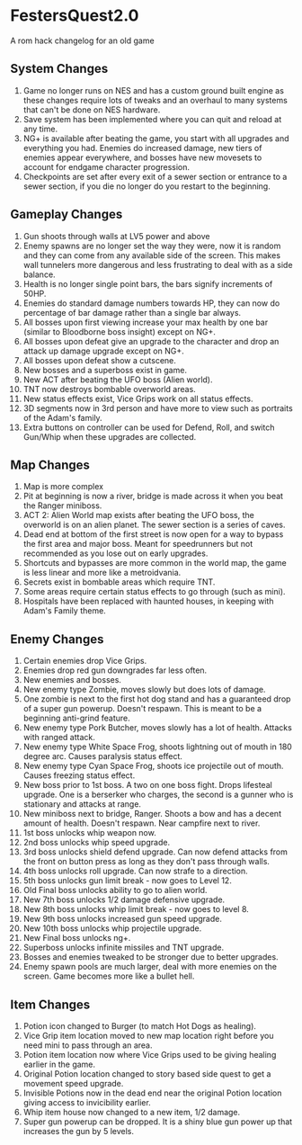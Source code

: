 # FestersQuest2.0
A rom hack changelog for an old game

## System Changes
1. Game no longer runs on NES and has a custom ground built engine as these changes require lots of tweaks and an overhaul to many systems that can't be done on NES hardware.
2. Save system has been implemented where you can quit and reload at any time.
3. NG+ is available after beating the game, you start with all upgrades and everything you had. Enemies do increased damage, new tiers of enemies appear everywhere, and bosses have new movesets to account for endgame character progression.
4. Checkpoints are set after every exit of a sewer section or entrance to a sewer section, if you die no longer do you restart to the beginning.

## Gameplay Changes
1. Gun shoots through walls at LV5 power and above
2. Enemy spawns are no longer set the way they were, now it is random and they can come from any available side of the screen. This makes wall tunnelers more dangerous and less frustrating to deal with as a side balance.
3. Health is no longer single point bars, the bars signify increments of 50HP.
4. Enemies do standard damage numbers towards HP, they can now do percentage of bar damage rather than a single bar always.
5. All bosses upon first viewing increase your max health by one bar (similar to Bloodborne boss insight) except on NG+.
6. All bosses upon defeat give an upgrade to the character and drop an attack up damage upgrade except on NG+.
7. All bosses upon defeat show a cutscene.
8. New bosses and a superboss exist in game.
9. New ACT after beating the UFO boss (Alien world).
10. TNT now destroys bombable overworld areas.
11. New status effects exist, Vice Grips work on all status effects.
12. 3D segments now in 3rd person and have more to view such as portraits of the Adam's family.
13. Extra buttons on controller can be used for Defend, Roll, and switch Gun/Whip when these upgrades are collected.

## Map Changes
1. Map is more complex
2. Pit at beginning is now a river, bridge is made across it when you beat the Ranger miniboss.
3. ACT 2: Alien World map exists after beating the UFO boss, the overworld is on an alien planet. The sewer section is a series of caves. 
4. Dead end at bottom of the first street is now open for a way to bypass the first area and major boss. Meant for speedrunners but not recommended as you lose out on early upgrades.
5. Shortcuts and bypasses are more common in the world map, the game is less linear and more like a metroidvania.
6. Secrets exist in bombable areas which require TNT.
7. Some areas require certain status effects to go through (such as mini).
8. Hospitals have been replaced with haunted houses, in keeping with Adam's Family theme.

## Enemy Changes
1. Certain enemies drop Vice Grips.
2. Enemies drop red gun downgrades far less often.
3. New enemies and bosses.
4. New enemy type Zombie, moves slowly but does lots of damage.
5. One zombie is next to the first hot dog stand and has a guaranteed drop of a super gun powerup. Doesn't respawn. This is meant to be a beginning anti-grind feature.
6. New enemy type Pork Butcher, moves slowly has a lot of health. Attacks with ranged attack.
7. New enemy type White Space Frog, shoots lightning out of mouth in 180 degree arc. Causes paralysis status effect.
8. New enemy type Cyan Space Frog, shoots ice projectile out of mouth. Causes freezing status effect.
9. New boss prior to 1st boss. A two on one boss fight. Drops lifesteal upgrade. One is a berserker who charges, the second is a gunner who is stationary and attacks at range.
10. New miniboss next to bridge, Ranger. Shoots a bow and has a decent amount of health. Doesn't respawn. Near campfire next to river.
11. 1st boss unlocks whip weapon now.
12. 2nd boss unlocks whip speed upgrade.
13. 3rd boss unlocks shield defend upgrade. Can now defend attacks from the front on button press as long as they don't pass through walls.
14. 4th boss unlocks roll upgrade. Can now strafe to a direction.
15. 5th boss unlocks gun limit break - now goes to Level 12.
16. Old Final boss unlocks ability to go to alien world.
17. New 7th boss unlocks 1/2 damage defensive upgrade.
18. New 8th boss unlocks whip limit break - now goes to level 8.
19. New 9th boss unlocks increased gun speed upgrade.
20. New 10th boss unlocks whip projectile upgrade.
21. New Final boss unlocks ng+.
22. Superboss unlocks infinite missiles and TNT upgrade.
23. Bosses and enemies tweaked to be stronger due to better upgrades.
24. Enemy spawn pools are much larger, deal with more enemies on the screen. Game becomes more like a bullet hell.

## Item Changes
1. Potion icon changed to Burger (to match Hot Dogs as healing).
2. Vice Grip item location moved to new map location right before you need mini to pass through an area.
3. Potion item location now where Vice Grips used to be giving healing earlier in the game.
4. Original Potion location changed to story based side quest to get a movement speed upgrade.
5. Invisible Potions now in the dead end near the original Potion location giving access to invicibility earlier.
6. Whip item house now changed to a new item, 1/2 damage.
7. Super gun powerup can be dropped. It is a shiny blue gun power up that increases the gun by 5 levels.
